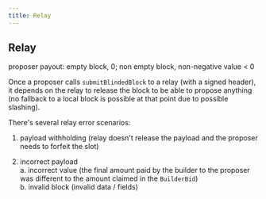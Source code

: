 ```yaml
---
title: Relay
---
```


## Relay

proposer payout: empty block, 0; non empty block, non-negative value < 0

Once a proposer calls `submitBlindedBlock` to a relay (with a signed header), it depends on the relay to release the
block to be able to propose anything (no fallback to a local block is possible at that point due to possible slashing).

There's several relay error scenarios:

1.  payload withholding (relay doesn't release the payload and the proposer needs to forfeit the slot)

2.  incorrect payload  
    a. incorrect value (the final amount paid by the builder to the proposer was different to the amount claimed in the
    `BuilderBid`)  
    b. invalid block (invalid data / fields)
